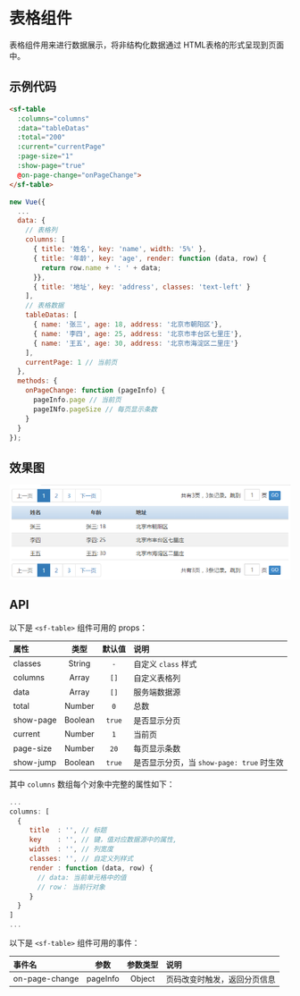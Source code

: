 # 表格组件
表格组件用来进行数据展示，将非结构化数据通过 HTML表格的形式呈现到页面中。

## 示例代码

```html
<sf-table 
  :columns="columns" 
  :data="tableDatas" 
  :total="200" 
  :current="currentPage" 
  :page-size="1" 
  :show-page="true" 
  @on-page-change="onPageChange">
</sf-table>
```

```js
new Vue({
  ...
  data: {
    // 表格列
    columns: [
      { title: '姓名', key: 'name', width: '5%' },
      { title: '年龄', key: 'age', render: function (data, row) {
        return row.name + ': ' + data;
      }},
      { title: '地址', key: 'address', classes: 'text-left' }
    ],
    // 表格数据
    tableDatas: [
      { name: '张三', age: 18, address: '北京市朝阳区'},
      { name: '李四', age: 25, address: '北京市丰台区七里庄'},
      { name: '王五', age: 30, address: '北京市海淀区二里庄'}
    ],
    currentPage: 1 // 当前页 
  },
  methods: {
    onPageChange: function (pageInfo) {
      pageInfo.page // 当前页
      pageINfo.pageSize // 每页显示条数
    }
  }
});
```

## 效果图

![preview](./media/table.png)

## API

以下是 `<sf-table>` 组件可用的 props：

| 属性 | 类型 | 默认值 | 说明 |
| :--- | :---: | :---: | :--- |
| classes | String | `-` | 自定义 `class` 样式 |
| columns | Array | `[]` | 自定义表格列 |
| data | Array | `[]` | 服务端数据源 |
| total | Number | `0` | 总数 |
| show-page | Boolean | `true` | 是否显示分页 |
| current | Number | `1` | 当前页 |
| page-size | Number | `20` | 每页显示条数 |
| show-jump | Boolean | `true` | 是否显示分页，当 `show-page: true` 时生效 |

其中 `columns` 数组每个对象中完整的属性如下：

```js
...
columns: [
  {
     title  : '', // 标题
     key    : '', // 键，值对应数据源中的属性,
     width  : '', // 列宽度
     classes: '', // 自定义列样式
     render : function (data, row) {
       // data: 当前单元格中的值
       // row： 当前行对象
     }
  }
]
...
```

以下是 `<sf-table>` 组件可用的事件：

| 事件名 | 参数 | 参数类型 | 说明 |
| :--- | :---: | :---: | :--- |
| on-page-change | pageInfo | Object | 页码改变时触发，返回分页信息 |